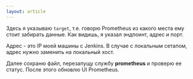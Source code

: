 ```yaml
---
layout: article
---
```

Здесь я указываю `target`, т.е. говорю Prometheus из какого места ему стоит забирать данные. Как видишь, я указал эндпоинт, адрес и порт. 

Адрес - это IP моей машины с Jenkins. В случае с локальным сетапом, адрес нужно заменить на локальный хост.

Далее сохраню файл, перезапущу службу **prometheus** и проверю ее статус. После этого обновлю UI Prometheus.
